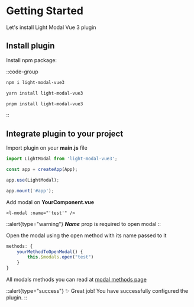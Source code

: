 # Getting Started

Let's install Light Modal Vue 3 plugin

## Install plugin

Install npm package:

::code-group

```bash [npm]
npm i light-modal-vue3
```

```bash [yarn]
yarn install light-modal-vue3
```

```bash [pnpm]
pnpm install light-modal-vue3
```

::

## Integrate plugin to your project

Import plugin on your **main.js** file

```javascript [main.js]
import LightModal from 'light-modal-vue3';

const app = createApp(App);

app.use(LightModal);

app.mount('#app');
```

Add modal on **YourComponent.vue**

```vue [YourComponent.vue]
<l-modal :name="'test'" />
```

::alert{type="warning"}
***Name*** prop is required to open modal
::

Open the modal using the open method with its name passed to it

```js [YourComponent.vue]
methods: {
    yourMethodToOpenModal() {
        this.$modals.open("test")
    }
}
```

All modals methods you can read at <a href="/guide/modal-methods">modal methods page</a>

::alert{type="success"}
✨ Great job! You have successfully configured the plugin.
::
